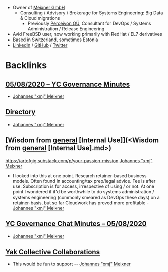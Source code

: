 - Owner of [Meixner GmbH](https://www.meixner.ch)
    - Consulting / Advisory / Brokerage for Systems Engineering: Big Data & Cloud migrations
        - Previously [Perceivon OÜ](https://www.perceivon.net/), Consultant for DevOps / Systems Administration / Release Engineering
- Avid FreeBSD user, now working primarily with RedHat / EL7 derivatives
- Based in Switzerland, sometimes Estonia
- [LinkedIn](https://ch.linkedin.com/in/johannes-meixner-b5746463) / [GitHub](https://www.github.com/xmj) / [Twitter](https://www.twitter.com/xmjee)

# Backlinks
## [05/08/2020 – YC Governance Minutes](<05/08/2020 – YC Governance Minutes.md>)
- [Johannes "xmj" Meixner](<Johannes "xmj" Meixner.md>)

## [Directory](<Directory.md>)
- [Johannes "xmj" Meixner](<Johannes "xmj" Meixner.md>)

## [Wisdom from [general](<general.md>) [Internal Use]](<Wisdom from [general](<general.md>) [Internal Use].md>)
https://artofgig.substack.com/p/your-passion-mission [Johannes "xmj" Meixner](<Johannes "xmj" Meixner.md>)

- I looked into this at one point. Research retainer-based business models. Often found in accounting/tax prep/legal advice. Fee is after use. Subscription is for access, irrespective of using / or not. At one point I wondered if it'd be worthwhile to do systems administration / systems engineering (commonly smeared as DevOps these days) on a retainer-basis, but so far Cloudwork has proved more profitable - [Johannes "xmj" Meixner](<Johannes "xmj" Meixner.md>)

## [YC Governance Chat Minutes – 05/08/2020](<YC Governance Chat Minutes – 05/08/2020.md>)
- [Johannes "xmj" Meixner](<Johannes "xmj" Meixner.md>)

## [Yak Collective Collaborations](<Yak Collective Collaborations.md>)
- This would be fun to support -- [Johannes "xmj" Meixner](<Johannes "xmj" Meixner.md>)

